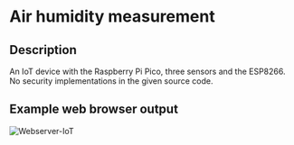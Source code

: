 # Air humidity measurement

## Description

An IoT device with the Raspberry Pi Pico, three sensors and the ESP8266. No security implementations in the given source code.

## Example web browser output

![Webserver-IoT](https://github.com/Florian-Wilhelm/Raspberry-Pi/assets/77980708/fcef041a-d983-4783-be21-395024e1c47a)

